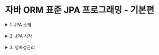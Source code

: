 # 자바 ORM 표준 JPA 프로그래밍 - 기본편

<details markdown="1">
<summary>1. JPA 소개</summary>

# JPA 소개
## JPA란?
- Java Persistence API
- 자바 진영의 ORM 기술 표준

</br>

## ORM
- Object-relational mapping(객체 관계 매핑)
- 객체는 객체대로 설계
- 관계형 데이터베이스는 관계형 데이터베이스대로 설계
- ORM 프레임워크가 중간에서 매핑
- 대중적인 언어에는 대부분 ORM 기술이 존재

</br>

## JPA를 왜 사용해야 하는가?
- SQL 중심적인 개발에서 객체 중심으로 개발
- 생산성
- 유지보수
- 패러다임의 불일치 해결
- 성능
- 데이터 접근 추상화와 벤더 독립성
- 표준

</br>

## 생산성 - JPA와 CRUD
- 저장: jpa.persist(member)
- 조회: Member member = jpa.find(memberId)
- 수정: member.setName(“변경할 이름”)
- 삭제: jpa.remove(member)

## JPA와 패러다임의 불일치 해결
- JPA와 상속
- JPA와 연관관계
- JPA와 객체 그래프 탐색
- JPA와 비교하기

</br>

## JPA의 성능 최적화 기능
1. 1차 캐시와 동일성(identity) 보장
  1. 같은 트랜잭션 안에서는 같은 엔티티를 반환 - 약간의 조회 성능 향상
  2. DB Isolation Level이 Read Commit이어도 애플리케이션에서 Repeatable Read 보장
2. 트랜잭션을 지원하는 쓰기 지연(transactional write-behind)
  1. 트랜잭션을 커밋할 때까지 INSERT SQL을 모음
  2. JDBC BATCH SQL 기능을 사용해서 한번에 SQL 전송
3. 지연 로딩(Lazy Loading) 과 즉시 로딩
  1. 지연 로딩: 객체가 실제 사용될 때 로딩
  2. 즉시 로딩: JOIN SQL로 한번에 연관된 객체까지 미리 조회

</br>

----

</details>
</br>

<details markdown="1">
<summary>2. JPA 시작</summary>

# JPA 시작
## H2데이터베이스 설치와 실행
- 최고의 실습용 DB
- 가볍다.(1.5M)
- 웹용 쿼리툴 제공
- MySQL, Oracle 데이터베이스 시뮬레이션 기능
- 시퀀스, AUTO INCREMENT 기능 지원

</br>

## 데이터베이스 방언
### 방언 1
JPA는 특정 데이터베이스에 종속 X
- 각각의 데이터베이스가 제공하는 SQL 문법과 함수는 조금씩 다름
  - 가변 문자: MySQL은 VARCHAR, Oracle은 VARCHAR2
  - 문자열을 자르는 함수: SQL 표준은 SUBSTRING(), Oracle은 SUBSTR()
  - 페이징: MySQL은 LIMIT , Oracle은 ROWNUM
- 방언: SQL 표준을 지키지 않는 특정 데이터베이스만의 고유한 기능

</br>

### 방언 2
- hibernate.dialect 속성에 지정
  - H2 : org.hibernate.dialect.H2Dialect
  - Oracle 10g : org.hibernate.dialect.Oracle10gDialect
  - MySQL : org.hibernate.dialect.MySQL5InnoDBDialect
- 하이버네이트는 40가지 이상의 데이터베이스 방언 지원

</br>

## 엔티티 주의사항
- 엔티티 매니저 팩토리는 하나만 생성해서 애플리케이션 전체에서 공유
- 엔티티 매니저는 쓰레드간에 공유X (사용하고 버려야 한다).
- JPA의 모든 데이터 변경은 트랜잭션 안에서 실행
</br>

## JPQL
- JPA를 사용하면 엔티티 객체를 중심으로 개발
- 문제는 검색 쿼리
- 검색을 할 때도 테이블이 아닌 엔티티 객체를 대상으로 검색
- 모든 DB 데이터를 객체로 변환해서 검색하는 것은 불가능
- 애플리케이션이 필요한 데이터만 DB에서 불러오려면 결국 검색 조건이 포함된 SQL이 필요
- JPA는 SQL을 추상화한 JPQL이라는 객체 지향 쿼리 언어 제공
- SQL과 문법 유사, SELECT, FROM, WHERE, GROUP BY, HAVING, JOIN 지원
- JPQL은 엔티티 객체를 대상으로 쿼리
- SQL은 데이터베이스 테이블을 대상으로 쿼리
- 테이블이 아닌 객체를 대상으로 검색하는 객체 지향 쿼리
- SQL을 추상화해서 특정 데이터베이스 SQL에 의존X
- JPQL을 한마디로 정의하면 객체 지향 SQL
- JPQL은 뒤에서 아주 자세히 다룸

</br>

----

</details>
</br>

<details markdown="1">
<summary>3. 영속성관리</summary>

# 영속성관리
## JPA에서 가장 중요한 2가지
- 객체와 관계형 데이터베이스 매핑하기 (Object Relational Mapping)
- 영속성 컨텍스트

</br>

## 영속성 컨텍스트
- JPA를 이해하는데 가장 중요한 용어
- “엔티티를 영구 저장하는 환경”이라는 뜻
- EntityManager.persist(entity);

</br>

## 엔티티의 생명주기
- 비영속 (new/transient)
  - 영속성 컨텍스트와 전혀 관계가 없는 새로운 상태
- 영속 (managed)
  - 영속성 컨텍스트에 관리되는 상태
- 준영속 (detached)
  - 영속성 컨텍스트에 저장되었다가 분리된 상태
- 삭제 (removed)
  - 삭제된 상태

</br>

## 비영속
```java
//객체를 생성한 상태(비영속)
Member member = new Member();
member.setId("member1");
member.setUsername("회원1");
```

</br>

## 영속
```java
//객체를 생성한 상태(비영속)
Member member = new Member();
member.setId("member1");
member.setUsername(“회원1”);
EntityManager em = emf.createEntityManager();
em.getTransaction().begin();
//객체를 저장한 상태(영속)
em.persist(member);
```

</br>

## 준영속, 삭제
```java
//회원 엔티티를 영속성 컨텍스트에서 분리, 준영속 상태
em.detach(member); 
```

```java
//객체를 삭제한 상태(삭제)
em.remove(member);
```

</br>

## 영속성 컨텍스트의 이점
- 1차 캐시
- 동일성(identity) 보장
- 트랜잭션을 지원하는 쓰기 지연
(transactional write-behind)
- 변경 감지(Dirty Checking)
- 지연 로딩(Lazy Loading)

</br>

## 엔티티 조회, 1차 캐시
```java
//엔티티를 생성한 상태(비영속)
Member member = new Member();
member.setId("member1");
member.setUsername("회원1");
//엔티티를 영속
em.persist(member);
```

</br>

## 1차 캐시에서 조회
```java
Member member = new Member();
member.setId("member1");
member.setUsername("회원1");
//1차 캐시에 저장됨
em.persist(member);
//1차 캐시에서 조회
Member findMember = em.find(Member.class, "member1");
```

</br>

## 데이터베이스에서 조회
```java
Member findMember2 = em.find(Member.class, "member2");
```

</br>

## 영속 엔티티의 동일성 보장
```java
Member a = em.find(Member.class, "member1");
Member b = em.find(Member.class, "member1");
System.out.println(a == b); //동일성 비교 true
```
- 1차 캐시로 반복 가능한 읽기(REPEATABLE READ) 등급의 트랜잭션 
격리 수준을 데이터베이스가 아닌 애플리케이션 차원에서 제공

</br>

## 엔티티 등록
### 트랜잭션을 지원하는 쓰기 지연
```java
EntityManager em = emf.createEntityManager();
EntityTransaction transaction = em.getTransaction();
//엔티티 매니저는 데이터 변경시 트랜잭션을 시작해야 한다.
transaction.begin(); // [트랜잭션] 시작
em.persist(memberA);
em.persist(memberB);
//여기까지 INSERT SQL을 데이터베이스에 보내지 않는다.
//커밋하는 순간 데이터베이스에 INSERT SQL을 보낸다.
transaction.commit(); // [트랜잭션] 커밋
```

</br>

## 엔티티 수정
### 변경감지
```java
EntityManager em = emf.createEntityManager();
EntityTransaction transaction = em.getTransaction();
transaction.begin(); // [트랜잭션] 시작
// 영속 엔티티 조회
Member memberA = em.find(Member.class, "memberA");
// 영속 엔티티 데이터 수정
memberA.setUsername("hi");
memberA.setAge(10);
//em.update(member) 이런 코드가 있어야 하지 않을까?
transaction.commit(); // [트랜잭션] 커밋
```

</br>

## 엔티티 삭제
```java
//삭제 대상 엔티티 조회
Member memberA = em.find(Member.class, “memberA");
em.remove(memberA); //엔티티 삭제
```

</br>

## 플러시
- 영속성 컨텍스트의 변경내용을 데이터베이스에 반영
- 영속성 컨텍스트를 비우지 않음
- 영속성 컨텍스트의 변경내용을 데이터베이스에 동기화
- 트랜잭션이라는 작업 단위가 중요 -> 커밋 직전에만 동기화하면 됨

</br>

### 플러시 발생
- 변경 감지
- 수정된 엔티티 쓰기 지연 SQL 저장소에 등록
- 쓰기 지연 SQL 저장소의 쿼리를 데이터베이스에 전송
(등록, 수정, 삭제 쿼리)

</br>

## 영속성 컨텍스트를 플러시하는 방법
- em.flush() - 직접 호출
- 트랜잭션 커밋 - 플러시 자동 호출
- JPQL 쿼리 실행 - 플러시 자동 호출

</br>

## 준영속 상태
- 영속 -> 준영속
- 영속 상태의 엔티티가 영속성 컨텍스트에서 분리(detached)
- 영속성 컨텍스트가 제공하는 기능을 사용 못함

</br>

## 준영속 상태로 만드는 방법
- em.detach(entity)
  - 특정 엔티티만 준영속 상태로 전환
- em.clear()
  - 영속성 컨텍스트를 완전히 초기화
- em.close()
  - 영속성 컨텍스트를 종료

----

</details>
</br>